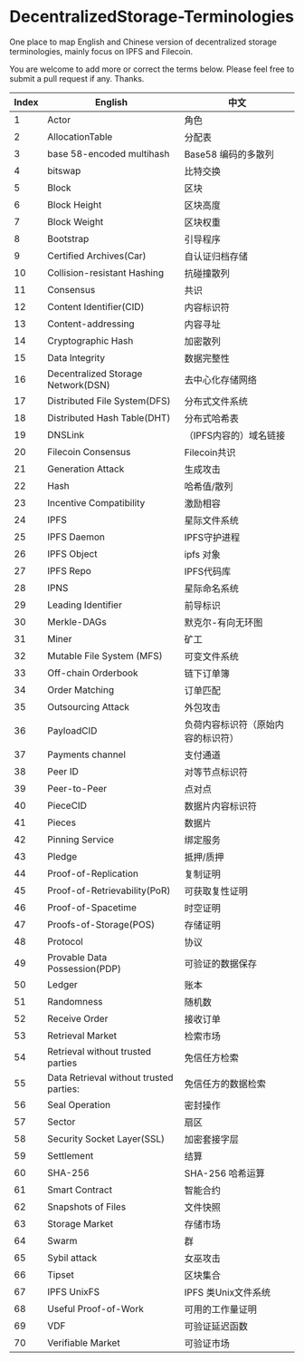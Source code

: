 # DecentralizedStorage-Terminologies
One place to map English and Chinese version of decentralized storage terminologies, mainly focus on IPFS and Filecoin. 

You are welcome to add more or correct the terms below. Please feel free to submit a pull request if any. Thanks. 

|  Index   | English  |   中文   | 
|  -----   | -------   |  -------- |
|1 |   Actor |   角色 
|2 |   AllocationTable |   分配表
|3 |   base 58-encoded multihash |   Base58 编码的多散列
|4 |   bitswap |   比特交换
|5 |   Block |   区块
|6 |   Block Height |   区块高度
|7 |   Block Weight |   区块权重
|8 |   Bootstrap |   引导程序
|9 |   Certified Archives(Car) |   自认证归档存储
|10 |   Collision-resistant Hashing |   抗碰撞散列
|11 |   Consensus |    共识
|12 |   Content Identifier(CID)  |   内容标识符
|13 |   Content-addressing |   内容寻址
|14 |   Cryptographic Hash |   加密散列
|15 |   Data Integrity |   数据完整性
|16 |   Decentralized Storage Network(DSN) |   去中心化存储网络
|17 |   Distributed File System(DFS) |   分布式文件系统
|18 |   Distributed Hash Table(DHT) |   分布式哈希表
|19 |   DNSLink |   （IPFS内容的）域名链接
|20 |   Filecoin Consensus |   Filecoin共识
|21 |   Generation Attack |   生成攻击
|22 |   Hash |   哈希值/散列
|23 |   Incentive Compatibility |   激励相容
|24 |   IPFS |   星际文件系统
|25 |   IPFS Daemon |   IPFS守护进程
|26 |   IPFS Object |   ipfs 对象
|27 |   IPFS Repo |   IPFS代码库
|28 |   IPNS |   星际命名系统
|29 |   Leading Identifier |   前导标识
|30 |   Merkle-DAGs  |   默克尔-有向无环图
|31 |   Miner |   矿工
|32 |   Mutable File System (MFS) |   可变文件系统
|33 |   Off-chain Orderbook |   链下订单簿
|34 |   Order Matching |   订单匹配
|35 |   Outsourcing Attack |   外包攻击
|36 |   PayloadCID |   负荷内容标识符（原始内容的标识符）
|37 |   Payments channel |   支付通道
|38 |   Peer ID |   对等节点标识符
|39 |   Peer-to-Peer |   点对点
|40 |   PieceCID |   数据片内容标识符
|41 |   Pieces |   数据片
|42 |   Pinning Service |   绑定服务
|43 |   Pledge |   抵押/质押
|44 |   Proof-of-Replication |   复制证明
|45 |   Proof-of-Retrievability(PoR) |   可获取复性证明 
|46 |   Proof-of-Spacetime |   时空证明
|47 |   Proofs-of-Storage(POS) |   存储证明
|48 |   Protocol |   协议
|49 |   Provable Data Possession(PDP) |   可验证的数据保存
|50 |   Ledger |   账本
|51 |   Randomness |   随机数
|52 |   Receive Order |   接收订单
|53 |   Retrieval Market |   检索市场
|54 |   Retrieval without trusted parties |   免信任方检索
|55 |   Data Retrieval without trusted parties: |   免信任方的数据检索
|56 |   Seal Operation |   密封操作
|57 |   Sector |   扇区
|58 |   Security Socket Layer(SSL) |   加密套接字层
|59 |   Settlement |   结算
|60 |   SHA-256 |   SHA-256 哈希运算
|61 |   Smart Contract |   智能合约
|62 |   Snapshots of Files |   文件快照
|63 |   Storage Market |   存储市场
|64 |   Swarm |   群
|65 |   Sybil attack |   女巫攻击
|66 |   Tipset |   区块集合
|67 |   IPFS UnixFS |   IPFS 类Unix文件系统
|68 |   Useful Proof-of-Work |   可用的工作量证明
|69 |   VDF |   可验证延迟函数
|70 |   Verifiable Market |   可验证市场
